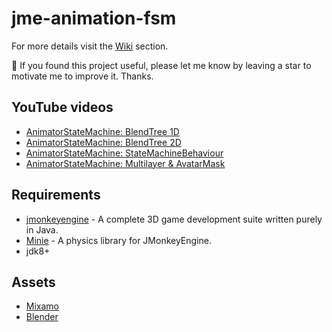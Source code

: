 # jme-animation-fsm
For more details visit the [Wiki](https://github.com/capdevon/jme-capdevon-examples/wiki) section.

🔔 If you found this project useful, please let me know by leaving a star to motivate me to improve it. Thanks.

## YouTube videos
- [AnimatorStateMachine: BlendTree 1D](https://youtu.be/rVFFjLQMysQ)
- [AnimatorStateMachine: BlendTree 2D](https://www.youtube.com/watch?v=G-Cd120hSlI)
- [AnimatorStateMachine: StateMachineBehaviour](https://youtu.be/AQkUT5U48co)
- [AnimatorStateMachine: Multilayer & AvatarMask](https://youtu.be/jBGju49DScI)

## Requirements
- [jmonkeyengine](https://github.com/jMonkeyEngine/jmonkeyengine) - A complete 3D game development suite written purely in Java.
- [Minie](https://github.com/stephengold/Minie) - A physics library for JMonkeyEngine.
- jdk8+
    
## Assets
- [Mixamo](https://www.mixamo.com/)
- [Blender](https://www.blender.org/download/)


